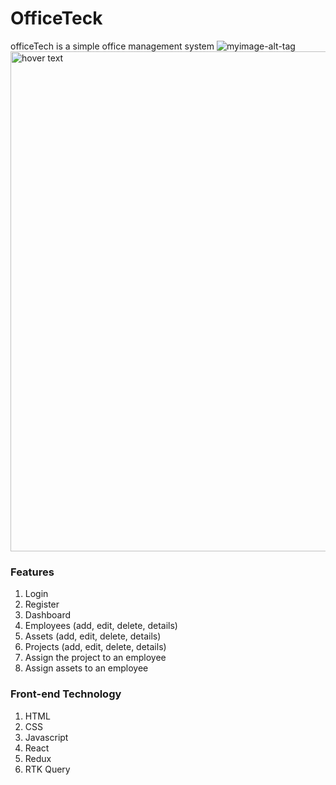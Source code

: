 
# OfficeTeck
officeTech is a simple office management system
![myimage-alt-tag]([url-to-image](https://i.postimg.cc/NjBBWKvs/ecommerce-website-shopify-1.png))
<img src="[your_relative_path_here](https://i.postimg.cc/NjBBWKvs/ecommerce-website-shopify-1.png)" width="800" title="hover text">


### Features
1. Login
2. Register
3. Dashboard
4. Employees (add, edit, delete, details)
5. Assets (add, edit, delete, details)
6. Projects (add, edit, delete, details)
7. Assign the project to an employee
8. Assign assets to an employee

### Front-end Technology
1. HTML
2. CSS
3. Javascript
4. React
5. Redux
6. RTK Query

